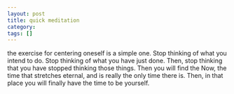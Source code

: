 ```yaml
---
layout: post
title: quick meditation
category: 
tags: []
---
```



the exercise for centering oneself is a simple one.  Stop thinking of
what you intend to do.  Stop thinking of what you have just done. Then,
stop thinking that you have stopped thinking those things.  Then you
will find the Now, the time that stretches eternal, and is really
the only time there is.  Then, in that place you will finally
have the time to be yourself.
